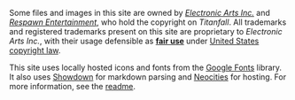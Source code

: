 Some files and images in this site are owned by [*Electronic Arts Inc.*](https://www.ea.com/) and [*Respawn Entertainment*](http://www.respawn.com/), who hold the copyright on *Titanfall*. All trademarks and registered trademarks present on this site are proprietary to *Electronic Arts Inc.*, with their usage defensible as [**fair use**](https://en.wikipedia.org/wiki/fair_use) under [United States copyright law](https://en.wikipedia.org/wiki/United_States_copyright_law).

This site uses locally hosted icons and fonts from the [Google Fonts](https://fonts.google.com/) library. It also uses [Showdown](http://showdownjs.com/) for markdown parsing and [Neocities](https://neocities.org/) for hosting. For more information, see the [readme](/readme/).